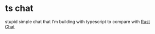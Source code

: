 # ts chat

stupid simple chat that I'm building with typescript to compare with [Rust Chat](https://github.com/brunobmello25/rust-chat)
